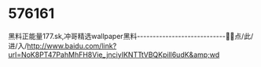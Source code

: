 # 576161
黑料正能量177.sk,冲哥精选wallpaper黑料----------------------------🥋🥋点/此/进/入/http://www.baidu.com/link?url=NoK8PT47PahMhFH8Vie_jnciyIKNTTtVBQKpill6udK&amp;wd
